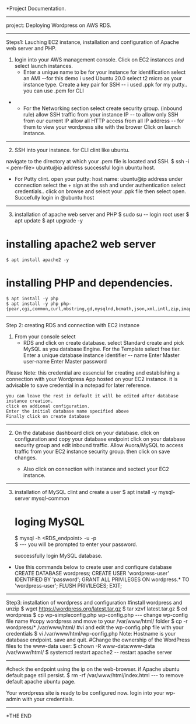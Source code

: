 *Project Documentation.
_______________________________________________________________________________________________________________________________
project: Deploying Wordpress on AWS RDS.
_______________________________________________________________________________________________________________________________
Steps1: Lauching EC2 instance, installation and configuration of Apache web server and PHP.

1) login into your AWS management console.
   Click on EC2 instances and select launch instances.
   - Enter a unique name to be for your instance for identification
     select an AMI --for this demo i used Ubuntu 20.0
     select t2 micro as your instance type.
     Create a key pair for SSH -- i used .ppk for my putty.. you can use .pem for CLI
-
  - For the Networking section select create security group. (inbound rule)
    allow SSH traffic from your instance IP -- to allow only SSH from our current IP
    allow all HTTP access from all IP address -- for them to view your wordpress site with the brower 
Click on launch instance.
________________________________________________________________________________________________________________________________
2) SSH into your instance. for CLI clint like ubuntu. 

 navigate to the directory at which your .pem file is located and SSH.
 $ ssh -i <.pem-file> ubuntu@ip address
 successful login ubuntu host.

  - For Putty clint.
    open your putty:
    host name: ubuntu@ip address
    under connection select the + sign at the ssh 
    and under authentication select credentials.. 
    click on browse and select your .ppk file
    then select open.
    Succefully login in @ubuntu host
__________________________________________________________________________________________________________________________________
 3) installation of apache web server and PHP
    $ sudo su -- login root user
    $ apt update
    $ apt upgrade -y
  # installing apache2 web server
    $ apt install apache2 -y
  # installing PHP and dependencies.
    $ apt install -y php
    $ apt install -y php php-{pear,cgi,common,curl,mbstring,gd,mysqlnd,bcmath,json,xml,intl,zip,imap,imagick}
__________________________________________________________________________________________________________________________________

Step 2: creating RDS and connection with EC2 instance

1) From your console select 
   - RDS and click on create database.
     select Standard create and pick MySQL as you database Engine.
     For the Template select free tier.
     Enter a unique database instance identifier -- name
     Enter Master user-name
     Enter Master password

 Please Note: this credential are essencial for creating and establishing a connection with your Wordpress App 
    hosted on your EC2 instance.
    it is advisable to save credential in a notepad for later reference.

    you can leave the rest in default it will be edited after database instance creation.
    click on addional configuration.
    Enter the initial database name specified above
    Finally click on create database
___________________________________________________________________________________________________________________________________
2) On the database dashboard 
   click on your database.
   click on configuration and copy your database endpoint
   click on your database security group and edit inbound traffic.
   Allow Auora/MySQL  to access traffic from your EC2 instance security group.
   then click on save changes.

   - Also click on connection with instance and sectect your EC2 instance.
__________________________________________________________________________________________________________________________________

3) installation of MySQL clint and create a user
    $ apt install -y mysql-server mysql-common

   # loging MySQL
     $ mysql -h <RDS_endpoint> -u <username> -p   
     $             --- you will be prompted to enter your password.

     successfully login MySQL database.

  - Use this commands below to create user and confiqure database
    CREATE DATABASE wordpress;
    CREATE USER 'wordpress-user' IDENTIFIED BY 'password';
    GRANT ALL PRIVILEGES ON wordpress.* TO 'wordpress-user';
    FLUSH PRIVILEGES;
    EXIT;
__________________________________________________________________________________________________________________________________
Step3: installation of wordpress and configuration
   #install wordpress and unzip
    $ wget https://wordpress.org/latest.tar.gz
    $ tar xzvf latest.tar.gz
    $ cd wordpress
    $ cp wp-simpleconfig.php wp-config.php --- change wp-config file name
   #copy wordpress and move to your /var/www/html/ folder
    $ cp -r wordpress/* /var/www/html/
   #vi and edit the wp-config.php file with your credentials
    $ vi /var/www/html/wp-config.php
 Note: Hostname is your database endpoint.
    save and quit.
   #Change the ownership of the WordPress files to the www-data user:
    $ chown -R www-data:www-data /var/www/html/
    $ systemctl restart apache2 -- restart apache server
___________________________________________________________________________________________________________________________________
   #check the endpoint using the ip on the web-browser.
   if Apache ubuntu default page still persist. 
    $ rm -rf /var/www/html/index.html --- to remove default apache ubuntu page.

Your wordpress site is ready to be configured now.
login into your wp-admin with your credentials.

___________________________________________________________________________________________________________________________________
*THE END

